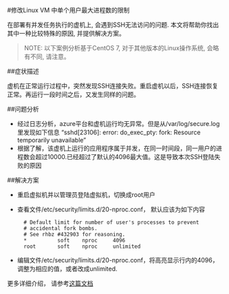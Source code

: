 <properties 
	pageTitle="修改Linux VM 中单个用户最大进程数的限制" 
	description="修改Linux VM 中单个用户最大进程数的限制" 
	services="virtual-machines" 
	documentationCenter="" 
	authors=""
	manager="" 
	editor=""/>
<tags ms.service="virtual-machines-aog" ms.date="" wacn.date="08/31/2016"/>
#修改Linux VM 中单个用户最大进程数的限制

在部署有并发任务执行的虚机上, 会遇到SSH无法访问的问题. 本文将帮助你找出其中一种比较特殊的原因, 并提供解决方案。
>NOTE: 以下案例分析基于CentOS 7, 对于其他版本的Linux操作系统, 会略有不同, 请注意。

##症状描述

虚机在正常运行过程中，突然发现SSH连接失败。重启虚机以后，SSH连接恢复正常。再运行一段时间之后，又发生同样的问题。

##问题分析

- 经过日志分析，azure平台和虚机运行均无异常。但是从/var/log/secure.log里发现如下信息 “sshd[23106]: error: do_exec_pty: fork: Resource temporarily unavailable”
- 根据了解，该虚机上运行的应用程序属于并发，在同一时间段，同一用户的进程数会超过10000.已经超过了默认的4096最大值。这是导致本次SSH登陆失败的原因

##解决方案

- 重启虚拟机并以管理员登陆虚拟机，切换成root用户
- 查看文件/etc/security/limits.d/20-nproc.conf， 默认应该为如下内容

		# Default limit for number of user's processes to prevent
		# accidental fork bombs.
		# See rhbz #432903 for reasoning.	
		*          soft    nproc     4096
		root       soft    nproc     unlimited

- 编辑文件/etc/security/limits.d/20-nproc.conf，将高亮显示行内的4096，调整为相应的值，或者改成unlimited.

更多详细介绍， 请参考[这篇文档](https://access.redhat.com/documentation/en-US/Red_Hat_Enterprise_Linux/7/html/Migration_Planning_Guide/sect-Red_Hat_Enterprise_Linux-Migration_Planning_Guide-System_Management.html)

